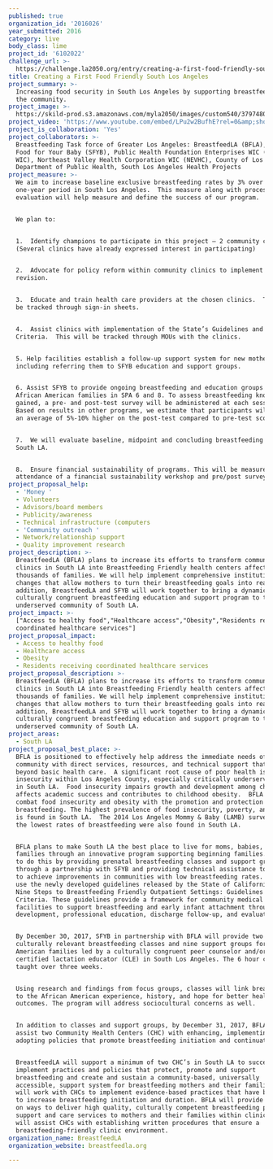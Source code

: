 ```yaml
---
published: true
organization_id: '2016026'
year_submitted: 2016
category: live
body_class: lime
project_id: '6102022'
challenge_url: >-
  https://challenge.la2050.org/entry/creating-a-first-food-friendly-south-los-angeles
title: Creating a First Food Friendly South Los Angeles
project_summary: >-
  Increasing food security in South Los Angeles by supporting breastfeeding in
  the community.
project_image: >-
  https://skild-prod.s3.amazonaws.com/myla2050/images/custom540/3797480105741-team90.jpeg
project_video: 'https://www.youtube.com/embed/LPu2w2BufhE?rel=0&amp;showinfo=0'
project_is_collaboration: 'Yes'
project_collaborators: >-
  Breastfeeding Task force of Greater Los Angeles: BreastfeedLA (BFLA), Soul
  Food for Your Baby (SFYB), Public Health Foundation Enterprises WIC (PHFE
  WIC), Northeast Valley Health Corporation WIC (NEVHC), County of Los Angeles,
  Department of Public Health, South Los Angeles Health Projects
project_measure: >-
  We aim to increase baseline exclusive breastfeeding rates by 3% over a
  one-year period in South Los Angeles.  This measure along with process
  evaluation will help measure and define the success of our program.


  We plan to:


  1.  Identify champions to participate in this project – 2 community clinics.
  (Several clinics have already expressed interest in participating)


  2.  Advocate for policy reform within community clinics to implement policy
  revision.


  3.  Educate and train health care providers at the chosen clinics.  This will
  be tracked through sign-in sheets.


  4.  Assist clinics with implementation of the State’s Guidelines and
  Criteria.  This will be tracked through MOUs with the clinics.


  5. Help facilities establish a follow-up support system for new mothers,
  including referring them to SFYB education and support groups.


  6. Assist SFYB to provide ongoing breastfeeding and education groups to
  African American families in SPA 6 and 8. To assess breastfeeding knowledge
  gained, a pre- and post-test survey will be administered at each session.
  Based on results in other programs, we estimate that participants will score
  an average of 5%-10% higher on the post-test compared to pre-test scores.


  7.  We will evaluate baseline, midpoint and concluding breastfeeding rates in
  South LA.


  8.  Ensure financial sustainability of programs. This will be measured through
  attendance of a financial sustainability workshop and pre/post surveys.
project_proposal_help:
  - 'Money '
  - Volunteers
  - Advisors/board members
  - Publicity/awareness
  - Technical infrastructure (computers
  - 'Community outreach '
  - Network/relationship support
  - Quality improvement research
project_description: >-
  BreastfeedLA (BFLA) plans to increase its efforts to transform community
  clinics in South LA into Breastfeeding Friendly health centers affecting
  thousands of families. We will help implement comprehensive institutional
  changes that allow mothers to turn their breastfeeding goals into reality. In
  addition, BreastfeedLA and SFYB will work together to bring a dynamic
  culturally congruent breastfeeding education and support program to the
  underserved community of South LA.
project_impact: >-
  ["Access to healthy food","Healthcare access","Obesity","Residents receiving
  coordinated healthcare services"]
project_proposal_impact:
  - Access to healthy food
  - Healthcare access
  - Obesity
  - Residents receiving coordinated healthcare services
project_proposal_description: >-
  BreastfeedLA (BFLA) plans to increase its efforts to transform community
  clinics in South LA into Breastfeeding Friendly health centers affecting
  thousands of families. We will help implement comprehensive institutional
  changes that allow mothers to turn their breastfeeding goals into reality. In
  addition, BreastfeedLA and SFYB will work together to bring a dynamic
  culturally congruent breastfeeding education and support program to the
  underserved community of South LA.
project_areas:
  - South LA
project_proposal_best_place: >-
  BFLA is positioned to effectively help address the immediate needs of the
  community with direct services, resources, and technical support that is
  beyond basic health care.  A significant root cause of poor health is food
  insecurity within Los Angeles County, especially critically underserved areas
  in South LA.  Food insecurity impairs growth and development among children,
  affects academic success and contributes to childhood obesity.  BFLA can
  combat food insecurity and obesity with the promotion and protection of
  breastfeeding. The highest prevalence of food insecurity, poverty, and obesity
  is found in South LA.  The 2014 Los Angeles Mommy & Baby (LAMB) survey showed
  the lowest rates of breastfeeding were also found in South LA.  


  BFLA plans to make South LA the best place to live for moms, babies, and
  families through an innovative program supporting beginning families.  We plan
  to do this by providing prenatal breastfeeding classes and support groups
  through a partnership with SFYB and providing technical assistance to clinics
  to achieve improvements in communities with low breastfeeding rates. We will
  use the newly developed guidelines released by the State of California, The
  Nine Steps to Breastfeeding Friendly Outpatient Settings: Guidelines and
  Criteria. These guidelines provide a framework for community medical
  facilities to support breastfeeding and early infant attachment through policy
  development, professional education, discharge follow-up, and evaluation.


  By December 30, 2017, SFYB in partnership with BFLA will provide two series of
  culturally relevant breastfeeding classes and nine support groups for African
  American families led by a culturally congruent peer counselor and/or
  certified lactation educator (CLE) in South Los Angeles. The 6 hour course is
  taught over three weeks. 


  Using research and findings from focus groups, classes will link breastfeeding
  to the African American experience, history, and hope for better health
  outcomes. The program will address sociocultural concerns as well.


  In addition to classes and support groups, by December 31, 2017, BFLA will
  assist two Community Health Centers (CHC) with enhancing, implementing, and
  adopting policies that promote breastfeeding initiation and continuation.


  BreastfeedLA will support a minimum of two CHC’s in South LA to successfully
  implement practices and policies that protect, promote and support
  breastfeeding and create and sustain a community-based, universally
  accessible, support system for breastfeeding mothers and their families. BFLA
  will work with CHCs to implement evidence-based practices that have been shown
  to increase breastfeeding initiation and duration. BFLA will provide guidance
  on ways to deliver high quality, culturally competent breastfeeding promotion,
  support and care services to mothers and their families within clinics. BFLA
  will assist CHCs with establishing written procedures that ensure a
  breastfeeding-friendly clinic environment.
organization_name: BreastfeedLA
organization_website: breastfeedla.org

---
```

